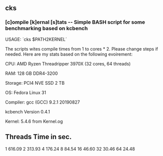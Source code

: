 ## cks
### [c]ompile [k]ernal [s]tats -- Simple BASH script for some benchmarking based on kcbench

USAGE: ´cks $PATH2KERNEL´

The scripts wites compile times from 1 to cores * 2. Please change steps if needed. Here are my stats based on the following evoirement:

CPU: AMD Ryzen Threadripper 3970X (32 cores, 64 threads)

RAM: 128 GB DDR4-3200

Storage: PCI4 NVE SSD 2 TB

OS: Fedora Linux 31

Compiler: gcc (GCC) 9.2.1 20190827

kcbench Version 0.4.1

Kernel: 5.4.6 from Kernel.og


Threads   Time in sec.
----------------------
1         616.09
2         313.93
4         176.24
8         84.54
16        46.60
32        30.46
64        24.48
